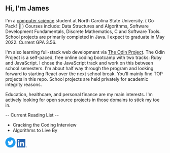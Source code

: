 ## Hi, I'm James
I'm a  <a href="https://www.engineeringonline.ncsu.edu/programs-and-courses/certificates/computer-programming-certificate/courses/">computer science</a> student at North Carolina State University. ( Go Pack! :wolf: ) Courses include: Data Structures and Algorithms, Software Development Fundamentals, Discrete Mathematics, C and Software Tools. School projects are primarily completed in Java. I expect to graduate in May 2022. Current GPA 3.56. 
  
I'm also learning full-stack web development via <a href="https://www.theodinproject.com/">The Odin Project</a>. The Odin Project is a self-paced, free online coding bootcamp with two tracks: Ruby and JavaScript. I chose the JavaScript track and work on this between school semesters. I'm about half way through the program and looking forward to starting React over the next school break. You'll mainly find TOP projects in this repo. School projects are held privately for academic integrity reasons. 
  
Education, healthcare, and personal finance are my main interests. I'm actively looking for open source projects in those domains to stick my toe in.

-- Current Reading List -- 
  - Cracking the Coding Interview
  - Algorithms to Live By

<p><a href="https://twitter.com/JamesDelles" target="blank""><img src="images/Twitter.png" alt="James Delles Twitter Feed" width="32px"></a> <a href="https://www.linkedin.com/in/jamesdelles" target="blank"><img src="images/LI.png" alt="LinkedIn Profile" width="32px"></a>
